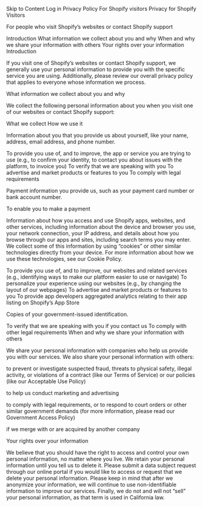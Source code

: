 Skip to Content
Log in
Privacy Policy
For Shopify visitors
Privacy for Shopify Visitors

For people who visit Shopify’s websites or contact Shopify support

Introduction
What information we collect about you and why
When and why we share your information with others
Your rights over your information
Introduction

If you visit one of Shopify’s websites or contact Shopify support, we generally use your personal information to provide you with the specific service you are using. Additionally, please review our overall privacy policy that applies to everyone whose information we process.

What information we collect about you and why

We collect the following personal information about you when you visit one of our websites or contact Shopify support:

What we collect	How we use it


Information about you that you provide us about yourself, like your name, address, email address, and phone number.

	
To provide you use of, and to improve, the app or service you are trying to use (e.g., to confirm your identity, to contact you about issues with the platform, to invoice you)
To verify that we are speaking with you
To advertise and market products or features to you
To comply with legal requirements



Payment information you provide us, such as your payment card number or bank account number.

	
To enable you to make a payment



Information about how you access and use Shopify apps, websites, and other services, including information about the device and browser you use, your network connection, your IP address, and details about how you browse through our apps and sites, including search terms you may enter. We collect some of this information by using “cookies” or other similar technologies directly from your device. For more information about how we use these technologies, see our Cookie Policy.

	
To provide you use of, and to improve, our websites and related services (e.g., identifying ways to make our platform easier to use or navigate)
To personalize your experience using our websites (e.g., by changing the layout of our webpages)
To advertise and market products or features to you
To provide app developers aggregated analytics relating to their app listing on Shopify’s App Store



Copies of your government-issued identification.

	
To verify that we are speaking with you if you contact us
To comply with other legal requirements
When and why we share your information with others

We share your personal information with companies who help us provide you with our services. We also share your personal information with others:

to prevent or investigate suspected fraud, threats to physical safety, illegal activity, or violations of a contract (like our Terms of Service) or our policies (like our Acceptable Use Policy)

to help us conduct marketing and advertising

to comply with legal requirements, or to respond to court orders or other similar government demands (for more information, please read our Government Access Policy)

if we merge with or are acquired by another company

Your rights over your information

We believe that you should have the right to access and control your own personal information, no matter where you live. We retain your personal information until you tell us to delete it. Please submit a data subject request through our online portal if you would like to access or request that we delete your personal information. Please keep in mind that after we anonymize your information, we will continue to use non-identifiable information to improve our services. Finally, we do not and will not “sell” your personal information, as that term is used in California law.